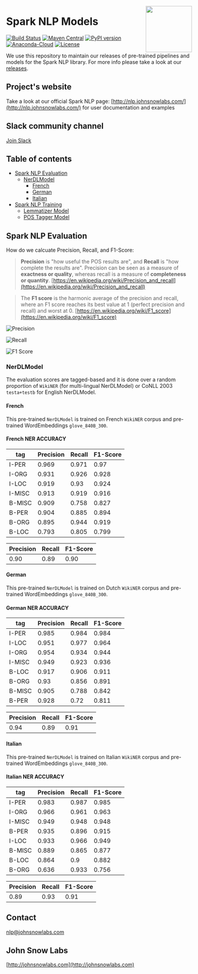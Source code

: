 <a href="https://johnsnowlabs.com"><img src="https://media.licdn.com/dms/image/C510BAQFT1HLZor5NGA/company-logo_400_400/0?e=1568246400&v=beta&t=zhiiJXBg8OqEUH1WhVK31UxJiN_O1g26G0DNjEcD0ZM" width="125" height="125" align="right" /></a>

# Spark NLP Models

[![Build Status](https://travis-ci.org/JohnSnowLabs/spark-nlp.svg?branch=master)](https://travis-ci.org/JohnSnowLabs/spark-nlp) [![Maven Central](https://maven-badges.herokuapp.com/maven-central/com.johnsnowlabs.nlp/spark-nlp_2.11/badge.svg)](https://search.maven.org/artifact/com.johnsnowlabs.nlp/spark-nlp_2.11) [![PyPI version](https://badge.fury.io/py/spark-nlp.svg)](https://badge.fury.io/py/spark-nlp) [![Anaconda-Cloud](https://anaconda.org/johnsnowlabs/spark-nlp/badges/version.svg)](https://anaconda.org/JohnSnowLabs/spark-nlp) [![License](https://img.shields.io/badge/License-Apache%202.0-brightgreen.svg)](https://github.com/JohnSnowLabs/spark-nlp/blob/master/LICENSE)

We use this repository to maintain our releases of pre-trained pipelines and models for the Spark NLP library. For more info please take a look at our [releases](https://github.com/JohnSnowLabs/spark-nlp-models/releases).

## Project's website

Take a look at our official Spark NLP page: [http://nlp.johnsnowlabs.com/](http://nlp.johnsnowlabs.com/) for user documentation and examples

## Slack community channel

[Join Slack](https://join.slack.com/t/spark-nlp/shared_invite/enQtNjA4MTE2MDI1MDkxLTM4ZDliMjU5OWZmMDE1ZGVkMjg0MWFjMjU3NjY4YThlMTJkNmNjNjM3NTMwYzlhMWY4MGMzODI2NDBkOWU4ZDE)

## Table of contents

* [Spark NLP Evaluation](#spark-nlp-evaluation)
  * [NerDLModel](#nerdlmodel)
    * [French](#french)
    * [German](#german)
    * [Italian](#italian)
* [Spark NLP Training](https://github.com/JohnSnowLabs/spark-nlp-models/tree/master/training)
  * [Lemmatizer Model](https://github.com/JohnSnowLabs/spark-nlp-models/tree/master/training/lemmatizer)
  * [POS Tagger Model](https://github.com/JohnSnowLabs/spark-nlp-models/tree/master/training/part_of_speech)

## Spark NLP Evaluation

How do we calcuate Precision, Recall, and F1-Score:

> **Precision** is "how useful the POS results are", and **Recall** is "how complete the results are". Precision can be seen as a measure of **exactness or quality**, whereas recall is a measure of **completeness or quantity**. [https://en.wikipedia.org/wiki/Precision_and_recall](https://en.wikipedia.org/wiki/Precision_and_recall)

> The **F1 score** is the harmonic average of the precision and recall, where an F1 score reaches its best value at 1 (perfect precision and recall) and worst at 0. [https://en.wikipedia.org/wiki/F1_score](https://en.wikipedia.org/wiki/F1_score)

![Precision](https://wikimedia.org/api/rest_v1/media/math/render/svg/26106935459abe7c266f7b1ebfa2a824b334c807)

![Recall](https://wikimedia.org/api/rest_v1/media/math/render/svg/4c233366865312bc99c832d1475e152c5074891b)

![F1 Score](https://wikimedia.org/api/rest_v1/media/math/render/svg/057ffc6b4fa80dc1c0e1f2f1f6b598c38cdd7c23)

### NerDLModel

The evaluation scores are tagged-based and it is done over a random proportion of `WikiNER` (for multi-lingual NerDLModel) or CoNLL 2003 `testa+testb` for English NerDLModel.

#### French

This pre-trained `NerDLModel` is trained on French `WikiNER` corpus and pre-trained WordEmbeddings `glove_840B_300`.

#### French NER ACCURACY

|tag   |Precision|Recall|F1-Score|
|------|------|------|------|
|I-PER |0.969    |0.971 |0.97    |
|I-ORG |0.931    |0.926 |0.928   |
|I-LOC |0.919    |0.93  |0.924   |
|I-MISC|0.913    |0.919 |0.916   |
|B-MISC|0.909    |0.758 |0.827   |
|B-PER |0.904    |0.885 |0.894   |
|B-ORG |0.895    |0.944 |0.919   |
|B-LOC |0.793    |0.805 |0.799   |

|Precision         |Recall |F1-Score          |
|------------------|-------|------------------|
|0.90|0.89|0.90|

#### German

This pre-trained `NerDLModel` is trained on Dutch `WikiNER` corpus and pre-trained WordEmbeddings `glove_840B_300`.

#### German NER ACCURACY

|tag   |Precision|Recall|F1-Score|
|------|------|------|------|
|I-PER |0.985    |0.984 |0.984   |
|I-LOC |0.951    |0.977 |0.964   |
|I-ORG |0.954    |0.934 |0.944   |
|I-MISC|0.949    |0.923 |0.936   |
|B-LOC |0.917    |0.906 |0.911   |
|B-ORG |0.93     |0.856 |0.891   |
|B-MISC|0.905    |0.788 |0.842   |
|B-PER |0.928    |0.72  |0.811   |

|Precision |Recall |F1-Score          |
|----------|-------|------------------|
|0.94|0.89|0.91|

#### Italian

This pre-trained `NerDLModel` is trained on Italian `WikiNER` corpus and pre-trained WordEmbeddings `glove_840B_300`.

#### Italian NER ACCURACY

|tag   |Precision|Recall|F1-Score|
|------|------|------|------|
|I-PER |0.983    |0.987 |0.985   |
|I-ORG |0.966    |0.961 |0.963   |
|I-MISC|0.949    |0.948 |0.948   |
|B-PER |0.935    |0.896 |0.915   |
|I-LOC |0.933    |0.966 |0.949   |
|B-MISC|0.889    |0.865 |0.877   |
|B-LOC |0.864    |0.9   |0.882   |
|B-ORG |0.636    |0.933 |0.756   |

|Precision |Recall |F1-Score          |
|----------|-------|------------------|
|0.89|0.93|0.91|

## Contact

nlp@johnsnowlabs.com

## John Snow Labs

[http://johnsnowlabs.com](http://johnsnowlabs.com)
